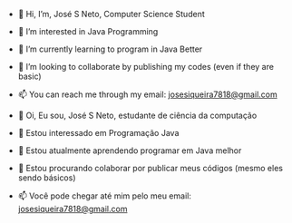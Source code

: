 - 👋 Hi, I’m, José S Neto, Computer Science Student
- 👀 I’m interested in Java Programming 
- 🌱 I’m currently learning to program in Java Better
- 💞️ I’m looking to collaborate by publishing my codes (even if they are basic)
- 📫 You can reach me through my email: josesiqueira7818@gmail.com


- 👋 Oi, Eu sou, José S Neto, estudante de ciência da computação
- 👀 Estou interessado em Programação Java
- 🌱 Estou atualmente aprendendo programar em Java melhor
- 💞️ Estou procurando colaborar por publicar meus códigos (mesmo eles sendo básicos)
- 📫 Você pode chegar até mim pelo meu email: josesiqueira7818@gmail.com
